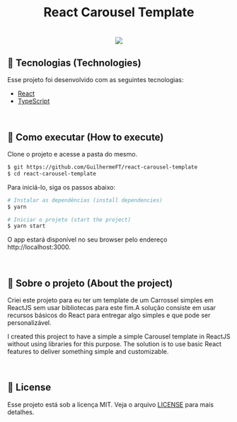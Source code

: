 <h1 align="center">
  <strong>React Carousel Template</strong>
</h1>
<h1 align="center">
  <img src=".github/carousel.gif">
</h1>

## 🧪 Tecnologias (Technologies)

Esse projeto foi desenvolvido com as seguintes tecnologias:

- [React](https://reactjs.org)
- [TypeScript](https://www.typescriptlang.org/)

<br>

## 🚀 Como executar (How to execute)

Clone o projeto e acesse a pasta do mesmo.

```bash
$ git https://github.com/GuilhermeFT/react-carousel-template
$ cd react-carousel-template
```

Para iniciá-lo, siga os passos abaixo:

```bash
# Instalar as dependências (install dependencies)
$ yarn

# Iniciar o projeto (start the project)
$ yarn start
```

O app estará disponível no seu browser pelo endereço http://localhost:3000.

<br>

## 🔎 Sobre o projeto (About the project)

Criei este projeto para eu ter um template de um Carrossel simples em ReactJS
sem usar bibliotecas para este
fim.A solução consiste em usar recursos básicos do React para entregar
algo simples e que pode ser personalizável.

I created this project to have a simple a simple Carousel template in ReactJS without using libraries for this purpose. The solution is to use basic React features to deliver something simple and customizable.

<br>

## 📝 License

Esse projeto está sob a licença MIT. Veja o arquivo [LICENSE](LICENSE.md) para mais detalhes.